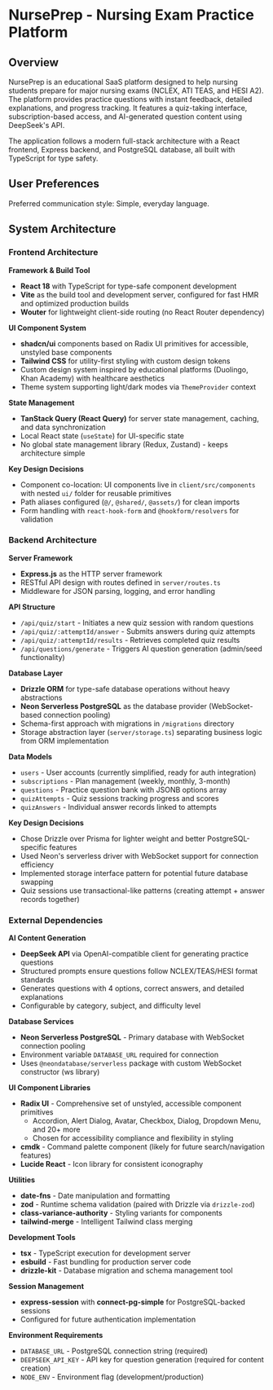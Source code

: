 # NursePrep - Nursing Exam Practice Platform

## Overview

NursePrep is an educational SaaS platform designed to help nursing students prepare for major nursing exams (NCLEX, ATI TEAS, and HESI A2). The platform provides practice questions with instant feedback, detailed explanations, and progress tracking. It features a quiz-taking interface, subscription-based access, and AI-generated question content using DeepSeek's API.

The application follows a modern full-stack architecture with a React frontend, Express backend, and PostgreSQL database, all built with TypeScript for type safety.

## User Preferences

Preferred communication style: Simple, everyday language.

## System Architecture

### Frontend Architecture

**Framework & Build Tool**
- **React 18** with TypeScript for type-safe component development
- **Vite** as the build tool and development server, configured for fast HMR and optimized production builds
- **Wouter** for lightweight client-side routing (no React Router dependency)

**UI Component System**
- **shadcn/ui** components based on Radix UI primitives for accessible, unstyled base components
- **Tailwind CSS** for utility-first styling with custom design tokens
- Custom design system inspired by educational platforms (Duolingo, Khan Academy) with healthcare aesthetics
- Theme system supporting light/dark modes via `ThemeProvider` context

**State Management**
- **TanStack Query (React Query)** for server state management, caching, and data synchronization
- Local React state (`useState`) for UI-specific state
- No global state management library (Redux, Zustand) - keeps architecture simple

**Key Design Decisions**
- Component co-location: UI components live in `client/src/components` with nested `ui/` folder for reusable primitives
- Path aliases configured (`@/`, `@shared/`, `@assets/`) for clean imports
- Form handling with `react-hook-form` and `@hookform/resolvers` for validation

### Backend Architecture

**Server Framework**
- **Express.js** as the HTTP server framework
- RESTful API design with routes defined in `server/routes.ts`
- Middleware for JSON parsing, logging, and error handling

**API Structure**
- `/api/quiz/start` - Initiates a new quiz session with random questions
- `/api/quiz/:attemptId/answer` - Submits answers during quiz attempts
- `/api/quiz/:attemptId/results` - Retrieves completed quiz results
- `/api/questions/generate` - Triggers AI question generation (admin/seed functionality)

**Database Layer**
- **Drizzle ORM** for type-safe database operations without heavy abstractions
- **Neon Serverless PostgreSQL** as the database provider (WebSocket-based connection pooling)
- Schema-first approach with migrations in `/migrations` directory
- Storage abstraction layer (`server/storage.ts`) separating business logic from ORM implementation

**Data Models**
- `users` - User accounts (currently simplified, ready for auth integration)
- `subscriptions` - Plan management (weekly, monthly, 3-month)
- `questions` - Practice question bank with JSONB options array
- `quizAttempts` - Quiz sessions tracking progress and scores
- `quizAnswers` - Individual answer records linked to attempts

**Key Design Decisions**
- Chose Drizzle over Prisma for lighter weight and better PostgreSQL-specific features
- Used Neon's serverless driver with WebSocket support for connection efficiency
- Implemented storage interface pattern for potential future database swapping
- Quiz sessions use transactional-like patterns (creating attempt + answer records together)

### External Dependencies

**AI Content Generation**
- **DeepSeek API** via OpenAI-compatible client for generating practice questions
- Structured prompts ensure questions follow NCLEX/TEAS/HESI format standards
- Generates questions with 4 options, correct answers, and detailed explanations
- Configurable by category, subject, and difficulty level

**Database Services**
- **Neon Serverless PostgreSQL** - Primary database with WebSocket connection pooling
- Environment variable `DATABASE_URL` required for connection
- Uses `@neondatabase/serverless` package with custom WebSocket constructor (ws library)

**UI Component Libraries**
- **Radix UI** - Comprehensive set of unstyled, accessible component primitives
  - Accordion, Alert Dialog, Avatar, Checkbox, Dialog, Dropdown Menu, and 20+ more
  - Chosen for accessibility compliance and flexibility in styling
- **cmdk** - Command palette component (likely for future search/navigation features)
- **Lucide React** - Icon library for consistent iconography

**Utilities**
- **date-fns** - Date manipulation and formatting
- **zod** - Runtime schema validation (paired with Drizzle via `drizzle-zod`)
- **class-variance-authority** - Styling variants for components
- **tailwind-merge** - Intelligent Tailwind class merging

**Development Tools**
- **tsx** - TypeScript execution for development server
- **esbuild** - Fast bundling for production server code
- **drizzle-kit** - Database migration and schema management tool

**Session Management**
- **express-session** with **connect-pg-simple** for PostgreSQL-backed sessions
- Configured for future authentication implementation

**Environment Requirements**
- `DATABASE_URL` - PostgreSQL connection string (required)
- `DEEPSEEK_API_KEY` - API key for question generation (required for content creation)
- `NODE_ENV` - Environment flag (development/production)